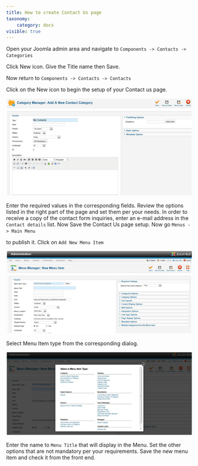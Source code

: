 ```yaml
---
title: How to create Contact Us page
taxonomy:
    category: docs
visible: true
---
```

Open your Joomla admin area and navigate to `Components -> Contacts -> Categories`

Click New icon. Give the Title name then Save.

Now return to `Components -> Contacts -> Contacts`

Click on the New icon to begin the setup of your Contact us page.

![contact-us](contact-us1.jpg)

Enter the required values in the corresponding fields. Review the options listed in the right part of the page and set them per your needs. In order to receive a copy of the contact form inquiries, enter an e-mail address in the `Contact details` list. Now Save the Contact Us page setup. Now go `Menus -> Main Menu`

to publish it. Click on `Add New Menu Item`

![contact-us](contact-us2.jpg)

Select Menu Item type from the corresponding dialog.

![contact-us](contact-us3.jpg)

Enter the name to `Menu Title` that will display in the Menu. Set the other options that are not mandatory per your requirements. Save the new menu item and check it from the front end.
